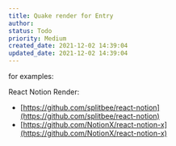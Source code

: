 ```yaml
---
title: Quake render for Entry
author: 
status: Todo
priority: Medium
created_date: 2021-12-02 14:39:04
updated_date: 2021-12-02 14:39:04
---
```


for examples:

React Notion Render:

- [https://github.com/splitbee/react-notion](https://github.com/splitbee/react-notion)
- [https://github.com/NotionX/react-notion-x](https://github.com/NotionX/react-notion-x)


